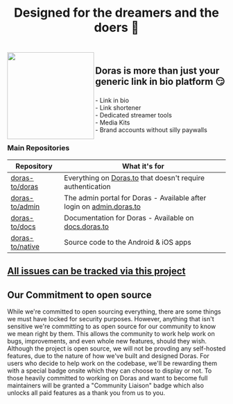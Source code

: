 <h1 align="center">Designed for the dreamers and the doers 🚀</h1> 

###

<br clear="both">

<img align="left" height="200" src="https://gezel.b-cdn.net/doras/icon.svg"  />

###

<h2>Doras is more than just your generic link in bio platform 😏</h2>

###

<p align="left">- Link in bio<br>- Link shortener<br>- Dedicated streamer tools<br>- Media Kits<br>- Brand accounts without silly paywalls</p>

### Main Repositories
| Repository | What it's for |
|--------------|-----------|
| [doras-to/doras](https://github.com/doras-to/doras) | Everything on [Doras.to](https://doras.to) that doesn't require authentication |
| [doras-to/admin](https://github.com/doras-to/admin) | The admin portal for Doras - Available after login on [admin.doras.to](https://admin.doras.to) |
| [doras-to/docs](https://github.com/doras-to/docs) | Documentation for Doras - Available on [docs.doras.to](https://docs.doras.to) |
| [doras-to/native](https://github.com/doras-to/native) | Source code to the Android & iOS apps |

## [All issues can be tracked via this project](https://github.com/orgs/doras-to/projects/1)

## Our Commitment to open source
While we're committed to open sourcing everything, there are some things we must have locked for security purposes. However, anything that isn't sensitive we're committing to as open source for our community to know we mean right by them. This allows the community to work help work on bugs, improvements, and even whole new features, should they wish.
Although the project is open source, we will not be provding any self-hosted features, due to the nature of how we've built and designed Doras.
For users who decide to help work on the codebase, we'll be rewarding them with a special badge onsite which they can choose to display or not. To those heavily committed to working on Doras and want to become full maintainers will be granted a "Community Liaison" badge which also unlocks all paid features as a thank you from us to you.
